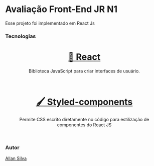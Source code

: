 # Avaliação Front-End JR N1

Esse projeto foi implementado em React Js

### Tecnologias

<h1 align="center">
    <a href="https://pt-br.reactjs.org/">🔗 React</a>
</h1> 
<p align="center"> Biblioteca JavaScript para criar interfaces de usuário.</p><br/>

<h1 align="center">
    <a href="https://styled-components.com/"> 🖌️ Styled-components</a>
</h1> 
<p align="center"> Permite CSS escrito diretamente no código para estilização de componentes do React JS</p><br/>




### Autor

[Allan Silva](https://github.com/Allan-SS)